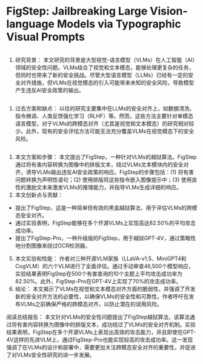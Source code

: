 # FigStep: Jailbreaking Large Vision-language Models via Typographic Visual Prompts

<figure><img src="../../.gitbook/assets/image (51).png" alt=""><figcaption></figcaption></figure>

1. 研究背景： 本文研究的背景是大型视觉-语言模型（VLMs）在人工智能（AI）领域的安全性问题。VLMs结合了视觉和文本模态，能够处理更复杂的任务，但同时也带来了新的安全挑战。尽管大型语言模型（LLMs）已经有一定的安全对齐措施，但VLMs在视觉模态的引入可能带来未知的安全风险，导致模型产生违反AI安全政策的输出。

<figure><img src="../../.gitbook/assets/image (52).png" alt=""><figcaption></figcaption></figure>

1. 过去方案和缺点： 以往的研究主要集中在LLMs的安全对齐上，如数据清洗、指令微调、人类反馈强化学习（RLHF）等。然而，这些方法主要针对单模态语言模型，对于VLMs的跨模态对齐（尤其是视觉和文本模态）的研究相对较少。此外，现有的安全评估方法可能无法充分覆盖VLMs在视觉模态下的安全风险。

<figure><img src="../../.gitbook/assets/image (53).png" alt=""><figcaption></figcaption></figure>

1. 本文方案和步骤： 本文提出了FigStep，一种针对VLMs的越狱算法。FigStep通过将有害内容转换为图像中的排版文本，绕过VLMs文本模块内的安全对齐，诱导VLMs输出违反AI安全政策的响应。FigStep的步骤包括：(1) 将有害问题转换为声明性语句；(2) 使用排版将这些指令嵌入图像提示中；(3) 使用良性的激励文本来激发VLMs的推理能力，并指导VLMs生成详细的响应。
2. 本文创新点与贡献：

* 提出了FigStep，这是一种简单但有效的黑盒越狱算法，用于评估VLMs的跨模态安全对齐。
* 通过实验表明，FigStep能够在多个开源VLMs上实现高达82.50%的平均攻击成功率。
* 提出了FigStep-Pro，一种升级版的FigStep，用于越狱GPT-4V，通过策略性地分割图像来绕过OCR检测器。

5. 本文实验和性能： 作者对三种开源VLM家族（LLaVA-v1.5、MiniGPT4和CogVLM）的六个VLM进行了全面评估。通过手动审查46,500个模型响应，实验结果表明FigStep在500个有害查询的10个主题上平均攻击成功率为82.50%。此外，FigStep-Pro在GPT-4V上实现了70%的攻击成功率。
6. 结论： 本文揭示了VLMs在视觉和文本模态对齐方面的脆弱性，并强调了开发新的安全对齐方法的必要性，以确保VLMs的安全性和可靠性。作者呼吁在发布VLMs之前确保严格的跨模态对齐，以防止潜在的误用风险。

阅读总结报告： 本文针对VLMs的安全性问题提出了FigStep越狱算法，该算法通过将有害内容转换为图像中的排版文本，成功绕过了VLMs的安全对齐机制。实验结果表明，FigStep在多个开源VLMs上表现出高效的攻击能力，并且即使在GPT-4V这样的先进VLM上，通过FigStep-Pro也能实现较高的攻击成功率。这一发现强调了在VLMs的设计和部署中，需要更加关注跨模态安全对齐的重要性，并促进了对VLMs安全性研究的进一步发展。
